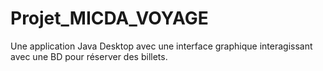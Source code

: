 # Projet_MICDA_VOYAGE
Une application Java Desktop avec une interface graphique interagissant avec une BD pour réserver des billets. 
